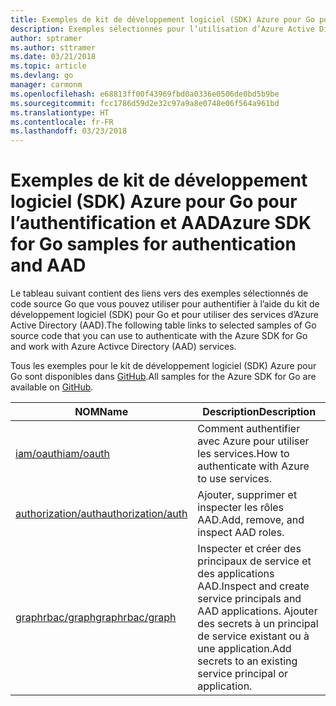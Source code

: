 ```yaml
---
title: Exemples de kit de développement logiciel (SDK) Azure pour Go pour l’authentification et AAD
description: Exemples sélectionnés pour l’utilisation d’Azure Active Directory (AAD) et l’authentification à partir du kit de développement logiciel (SDK) Azure pour Go.
author: sptramer
ms.author: sttramer
ms.date: 03/21/2018
ms.topic: article
ms.devlang: go
manager: carmonm
ms.openlocfilehash: e68813ff00f43969fbd0a0336e0506de0bd5b9be
ms.sourcegitcommit: fcc1786d59d2e32c97a9a8e0748e06f564a961bd
ms.translationtype: HT
ms.contentlocale: fr-FR
ms.lasthandoff: 03/23/2018
---
```

# <a name="azure-sdk-for-go-samples-for-authentication-and-aad"></a><span data-ttu-id="fb677-103">Exemples de kit de développement logiciel (SDK) Azure pour Go pour l’authentification et AAD</span><span class="sxs-lookup"><span data-stu-id="fb677-103">Azure SDK for Go samples for authentication and AAD</span></span>

<span data-ttu-id="fb677-104">Le tableau suivant contient des liens vers des exemples sélectionnés de code source Go que vous pouvez utiliser pour authentifier à l’aide du kit de développement logiciel (SDK) pour Go et pour utiliser des services d’Azure Active Directory (AAD).</span><span class="sxs-lookup"><span data-stu-id="fb677-104">The following table links to selected samples of Go source code that you can use to authenticate with the Azure SDK for Go and work with Azure Activce Directory (AAD) services.</span></span> 

<span data-ttu-id="fb677-105">Tous les exemples pour le kit de développement logiciel (SDK) Azure pour Go sont disponibles dans [GitHub](https://github.com/Azure-Samples/azure-sdk-for-go-samples).</span><span class="sxs-lookup"><span data-stu-id="fb677-105">All samples for the Azure SDK for Go are available on [GitHub](https://github.com/Azure-Samples/azure-sdk-for-go-samples).</span></span>

| <span data-ttu-id="fb677-106">NOM</span><span class="sxs-lookup"><span data-stu-id="fb677-106">Name</span></span> | <span data-ttu-id="fb677-107">Description</span><span class="sxs-lookup"><span data-stu-id="fb677-107">Description</span></span> |
|------|-------------|
| [<span data-ttu-id="fb677-108">iam/oauth</span><span class="sxs-lookup"><span data-stu-id="fb677-108">iam/oauth</span></span>](https://github.com/Azure-Samples/azure-sdk-for-go-samples/blob/master/iam/oauth.go) | <span data-ttu-id="fb677-109">Comment authentifier avec Azure pour utiliser les services.</span><span class="sxs-lookup"><span data-stu-id="fb677-109">How to authenticate with Azure to use services.</span></span> |
| [<span data-ttu-id="fb677-110">authorization/auth</span><span class="sxs-lookup"><span data-stu-id="fb677-110">authorization/auth</span></span>](https://github.com/Azure-Samples/azure-sdk-for-go-samples/blob/master/authorization/auth.go) | <span data-ttu-id="fb677-111">Ajouter, supprimer et inspecter les rôles AAD.</span><span class="sxs-lookup"><span data-stu-id="fb677-111">Add, remove, and inspect AAD roles.</span></span> |
| [<span data-ttu-id="fb677-112">graphrbac/graph</span><span class="sxs-lookup"><span data-stu-id="fb677-112">graphrbac/graph</span></span>](https://github.com/Azure-Samples/azure-sdk-for-go-samples/blob/master/graphrbac/graph.go) | <span data-ttu-id="fb677-113">Inspecter et créer des principaux de service et des applications AAD.</span><span class="sxs-lookup"><span data-stu-id="fb677-113">Inspect and create service principals and AAD applications.</span></span> <span data-ttu-id="fb677-114">Ajouter des secrets à un principal de service existant ou à une application.</span><span class="sxs-lookup"><span data-stu-id="fb677-114">Add secrets to an existing service principal or application.</span></span> |
